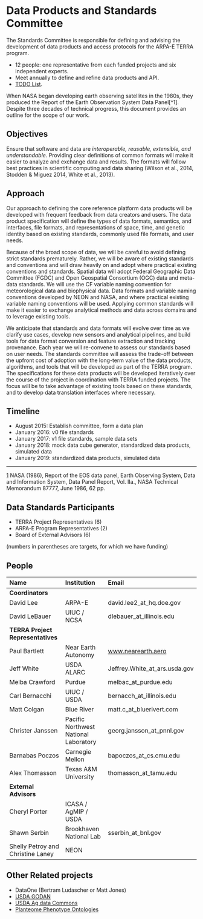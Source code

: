 # Data Products and Standards Committee

The Standards Committee is responsible for defining and advising the development of data products and access protocols for the ARPA-E TERRA program.


* 12 people: one representative from each funded projects and six independent experts. 
* Meet annually to define and refine data products and API. 
* [TODO List](https://github.com/terraref/reference-data/issues). 


When NASA began developing earth observing satellites in the 1980s, they produced the
Report of the Earth Observation System Data Panel[^1]. Despite three decades of technical progress, this document provides an outline for the scope of our work.

## Objectives

Ensure that software and data are _interoperable, reusable, extensible, and understandable_. Providing clear definitions of common formats will make it easier to analyze and exchange data and results. The formats will follow best practices in scientific computing and data sharing (Wilson et al., 2014, Stodden & Miguez 2014, White et al., 2013).

## Approach 

Our approach to defining the core reference platform data products will be developed with frequent feedback from data creators and users. The data product specification will define the types of data formats, semantics, and interfaces, file formats, and representations of space, time, and genetic identity based on existing standards, commonly used file formats, and user needs. 

Because of the broad scope of data, we will be careful to avoid defining strict standards prematurely. Rather, we will be aware of existing standards and conventions and will draw heavily on and adopt where practical existing conventions and standards. Spatial data will adopt Federal Geographic Data Committee (FGDC) and Open Geospatial Consortium (OGC) data and meta-data standards. We will use the CF variable naming convention for meteorological data and biophysical data. Data formats and variable naming conventions developed by NEON and NASA, and where practical existing variable naming conventions will be used. Applying common standards will make it easier to exchange analytical methods and data across domains and to leverage existing tools.

We anticipate that standards and data formats will evolve over time as we clarify use cases, develop new sensors and analytical pipelines, and build tools for data format conversion and feature extraction and tracking provenance. Each year we will re-convene to assess our standards based on user needs. The standards committee will assess the trade-off between the upfront cost of adoption with the long-term value of the data products, algorithms, and tools that will be developed as part of the TERRA program. The specifications for these data products will be developed iteratively over the course of the project in coordination with TERRA funded projects. The focus will be to take advantage of existing tools based on these standards, and to develop data translation interfaces where necessary.

## Timeline

* August 2015: Establish committee, form a data plan
* January 2016: v0 file standards
* January 2017: v1 file standards, sample data sets
* January 2018: mock data cube generator, standardized data products, simulated data
* January 2019: standardized data products, simulated data

___

[1](http://ntrs.nasa.gov/archive/nasa/casi.ntrs.nasa.gov/19860021622.pdf) NASA (1986), Report of the EOS data panel, Earth Observing System, Data and Information System, Data Panel Report, Vol. IIa., NASA Technical Memorandum 87777, June 1986, 62 pp. 
## Data Standards Participants

* TERRA Project Representatives (6)
* ARPA-E Program Representatives (2)
* Board of External Advisors (6)

(numbers in parentheses are targets, for which we have funding)

## People

| Name | Institution | Email|
|:--|:--|:--|
|**Coordinators** | | | 
| David Lee | ARPA-E | david.lee2_at_hq.doe.gov|
| David LeBauer | UIUC / NCSA | dlebauer_at_illinois.edu|
|**TERRA Project Representatives** | | | 
| Paul Bartlett | Near Earth Autonomy | www.nearearth.aero|
| Jeff White | USDA ALARC | Jeffrey.White_at_ars.usda.gov|
| Melba Crawford | Purdue | melbac_at_purdue.edu|
| Carl Bernacchi | UIUC / USDA | bernacch_at_illinois.edu|
| Matt Colgan | Blue River | matt.c_at_bluerivert.com|
| Christer Janssen | Pacific Northwest National Laboratory | georg.jansson_at_pnnl.gov|
| Barnabas Poczos | Carnegie Mellon | bapoczos_at_cs.cmu.edu|
| Alex Thomasson | Texas A&M University | thomasson_at_tamu.edu|
|**External Advisors** | | | 
| Cheryl Porter| ICASA / AgMIP / USDA |  |
| Shawn Serbin | Brookhaven National Lab | sserbin_at_bnl.gov |
| Shelly Petroy and Christine Laney | NEON | |


## Other Related projects

* DataOne (Bertram Ludascher or Matt Jones)
* [USDA GODAN](http://www-u.ree.usda.gov/godan-background)
* [USDA Ag data Commons](https://data.nal.usda.gov/)
* [Planteome Phenotype Ontologies](http://jaiswallab.cgrb.oregonstate.edu/node/126)